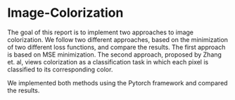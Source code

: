 # Image-Colorization

The goal of this report is to implement two approaches
to image colorization. We follow two different approaches,
based on the minimization of two different loss functions,
and compare the results. The first approach is based on
MSE minimization. The second approach, proposed by
Zhang et. al, views colorization as a classification task
in which each pixel is classified to its corresponding color.

We implemented both methods using the Pytorch framework and compared the results.
